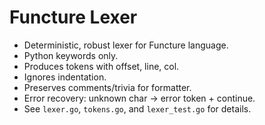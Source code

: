 # Functure Lexer

- Deterministic, robust lexer for Functure language.
- Python keywords only.
- Produces tokens with offset, line, col.
- Ignores indentation.
- Preserves comments/trivia for formatter.
- Error recovery: unknown char -> error token + continue.
- See `lexer.go`, `tokens.go`, and `lexer_test.go` for details.
